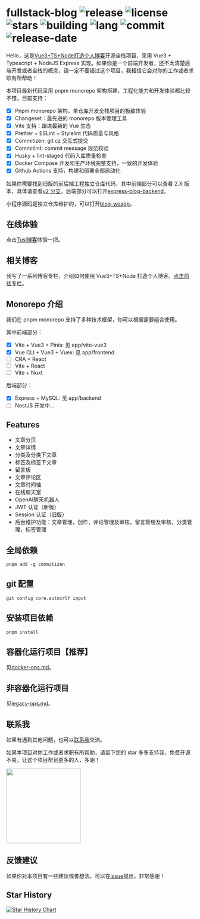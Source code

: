 # fullstack-blog ![release](https://img.shields.io/github/v/release/cumt-robin/fullstack-blog) ![license](https://img.shields.io/github/license/cumt-robin/fullstack-blog) ![stars](https://img.shields.io/github/stars/cumt-robin/fullstack-blog) ![building](https://img.shields.io/github/actions/workflow/status/cumt-robin/fullstack-blog/release.yml) ![lang](https://img.shields.io/github/languages/count/cumt-robin/fullstack-blog) ![commit](https://img.shields.io/github/last-commit/cumt-robin/fullstack-blog) ![release-date](https://img.shields.io/github/release-date/cumt-robin/fullstack-blog)

Hello，这是[Vue3+TS+Node打造个人博客](https://juejin.cn/column/7177402980180688952)开源全栈项目，采用 Vue3 + Typescript + NodeJS Express 实现。如果你是一个前端开发者，还不太清楚后端开发或者全栈的概念，请一定不要错过这个项目，我相信它会对你的工作或者求职有所帮助！

本项目最新代码采用 pnpm monorepo 架构搭建，工程化能力和开发体验都比较不错，目前支持：

- [x] Pnpm monorepo 架构，单仓库开发全栈项目的极致体验
- [x] Changeset：最先进的 monorepo 版本管理工具
- [x] Vite 支持：跟进最新的 Vue 生态
- [x] Prettier + ESLint + Stylelint 代码质量与风格
- [x] Commitizen: git cz 交互式提交
- [x] Commitlint: commit message 规范校验
- [x] Husky + lint-staged 代码入库质量检查
- [x] Docker Compose 开发和生产环境完整支持，一致的开发体验
- [x] Github Actions 支持，构建和部署全部自动化

如果你需要找到旧版的前后端工程独立仓库代码，其中前端部分可以查看 2.X 版本，具体请查看[v2 分支](https://github.com/cumt-robin/fullstack-blog/tree/v2)。后端部分可以打开[express-blog-backend](https://github.com/cumt-robin/express-blog-backend)。

小程序源码是独立仓库维护的，可以打开[blog-weapp](https://github.com/cumt-robin/blog-weapp)。

## 在线体验

点击[Tusi博客](https://blog.wbjiang.cn/)体验一把。

## 相关博客

我写了一系列博客专栏，介绍如何使用 Vue3+TS+Node 打造个人博客。[点击前往专栏](https://juejin.cn/column/7177402980180688952)。

## Monorepo 介绍

我们在 pnpm monorepo 支持了多种技术框架，你可以根据需要组合使用。

其中前端部分：

- [x] Vite + Vue3 + Pinia: 见 app/vite-vue3
- [x] Vue CLI + Vue3 + Vuex: 见 app/frontend
- [ ] CRA + React
- [ ] Vite + React
- [ ] Vite + Nuxt

后端部分：

- [x] Express + MySQL: 见 app/backend
- [ ] NestJS 开发中...

## Features

- 文章分页
- 文章详情
- 分类及分类下文章
- 标签及标签下文章
- 留言板
- 文章评论区
- 文章时间轴
- 在线聊天室
- OpenAI聊天机器人
- JWT 认证（新版）
- Session 认证（旧版）
- 后台维护功能：文章管理，创作，评论管理及审核，留言管理及审核，分类管理，标签管理

## 全局依赖

```shell
pnpm add -g commitizen
```

## git 配置

```shell
git config core.autocrlf input
```

## 安装项目依赖

```shell
pnpm install
```

## 容器化运行项目【推荐】

见[docker-ops.md](./docker-ops.md)。

## 非容器化运行项目

见[legacy-ops.md](./legacy-ops.md)。

## 联系我

如果有遇到其他问题，也可以[联系我](https://qncdn.wbjiang.cn/%E5%85%AC%E4%BC%97%E5%8F%B7/qrcode_new.jpg)交流。

如果本项目对你工作或者求职有所帮助，请留下您的 star 多多支持我，免费开源不易，让这个项目帮到更多的人，多谢！

<img src="https://qncdn.wbjiang.cn/%E5%85%AC%E4%BC%97%E5%8F%B7/qrcode_new.jpg" style="width:200px;height:200px" />

## 反馈建议

如果你对本项目有一些建议或者想法，可以在[issue](https://github.com/cumt-robin/fullstack-blog/issues)提出，非常感谢！

## Star History

[![Star History Chart](https://api.star-history.com/svg?repos=cumt-robin/fullstack-blog&type=Date)](https://star-history.com/#cumt-robin/fullstack-blog&Date)
